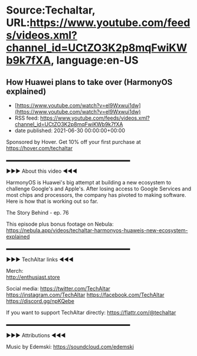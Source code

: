 # Source:Techaltar, URL:https://www.youtube.com/feeds/videos.xml?channel_id=UCtZO3K2p8mqFwiKWb9k7fXA, language:en-US

## How Huawei plans to take over (HarmonyOS explained)
 - [https://www.youtube.com/watch?v=el9Wxwui1dw](https://www.youtube.com/watch?v=el9Wxwui1dw)
 - RSS feed: https://www.youtube.com/feeds/videos.xml?channel_id=UCtZO3K2p8mqFwiKWb9k7fXA
 - date published: 2021-06-30 00:00:00+00:00

Sponsored by Hover.  Get 10% off your first purchase at https://hover.com/techaltar

▬▬▬▬▬▬▬▬▬▬▬▬▬▬▬▬▬▬▬▬▬▬▬▬  

►►► About this video ◄◄◄  

HarmonyOS is Huawei's big attempt at building a new ecosystem to challenge Google's and Apple's. After losing access to Google Services and most chips and processors, the company has pivoted to making software. Here is how that is working out so far.  

The Story Behind - ep. 76

This episode plus bonus footage on Nebula: https://nebula.app/videos/techaltar-harmonyos-huaweis-new-ecosystem-explained 

▬▬▬▬▬▬▬▬▬▬▬▬▬▬▬▬▬▬▬▬▬▬▬▬  

►►► TechAltar links ◄◄◄  

Merch:  
http://enthusiast.store   

Social media: 
https://twitter.com/TechAltar  
https://instagram.com/TechAltar 
https://facebook.com/TechAltar  
https://discord.gg/npKQebe  

If you want to support TechAltar directly: 
https://flattr.com/@techaltar

▬▬▬▬▬▬▬▬▬▬▬▬▬▬▬▬▬▬▬▬▬▬▬▬  

►►► Attributions ◄◄◄ 

Music by Edemski: 
https://soundcloud.com/edemski

